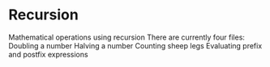 # Recursion
Mathematical operations using recursion  There are currently four files:  Doubling a number  Halving a number  Counting sheep legs  Evaluating prefix and postfix expressions  
